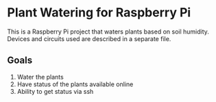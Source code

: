 # Plant Watering for Raspberry Pi

This is a Raspberry Pi project that waters plants
based on soil humidity. Devices and circuits used
are described in a separate file.

## Goals

1. Water the plants
2. Have status of the plants available online
3. Ability to get status via ssh
